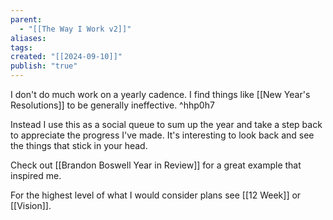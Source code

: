 ```yaml
---
parent:
  - "[[The Way I Work v2]]"
aliases: 
tags: 
created: "[[2024-09-10]]"
publish: "true"
---
```

I don't do much work on a yearly cadence. I find things like [[New Year's Resolutions]] to be generally ineffective.  ^hhp0h7

Instead I use this as a social queue to sum up the year and take a step back to appreciate the progress I've made. It's interesting to look back and see the things that stick in your head.

Check out [[Brandon Boswell Year in Review]] for a great example that inspired me.

For the highest level of what I would consider plans see [[12 Week]] or [[Vision]]. 